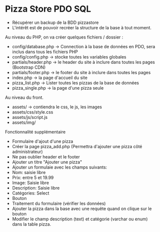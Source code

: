 # Pizza Store PDO SQL

 - Récupérer un backup de la BDD pizzastore
 - L'intérêt est de pouvoir recréer la structure de la base à tout moment.

Au niveau du PHP, on va créer quelques fichiers / dossier :

- config/database.php -> Connection à la base de données en PDO, sera inclus dans tous les fichiers PHP
- config/config.php -> stocke toutes les variables globales
- partials/header.php -> le header du site à inclure dans toutes les pages (Bootstrap CDN)
- partials/footer.php -> le footer du site à inclure dans toutes les pages
- index.php -> la page d'accueil du site
- pizza_list.php -> Lister toutes les pizzas de la base de données
- pizza_single.php -> la page d'une pizza seule


Au niveau du front.

- assets/ -> contiendra le css, le js, les images
- assets/css/style.css
- assets/js/script.js
- assets/img/

Fonctionnalité supplémentaire
- Formulaire d'ajout d'une pizza
- Créer la page pizza_add.php (Permettra d'ajouter une pizza côté administrateur)
- Ne pas oublier header et le footer
- Ajouter un titre "Ajouter une pizza"
- Ajouter un formulaie avec les champs suivants:
- Nom: saisie libre
- Prix: entre 5 et 19.99
- Image: Saisie libre 
- Description: Saisie libre
- Catégories: Select
- Bouton
- Traitement du formulaire (vérifier les données)
- Ajouter la pizza dans la base avec une requête quand on clique sur le bouton 
- Modifier le champ description (text) et catégorie (varchar ou enum) dans la table pizza.


